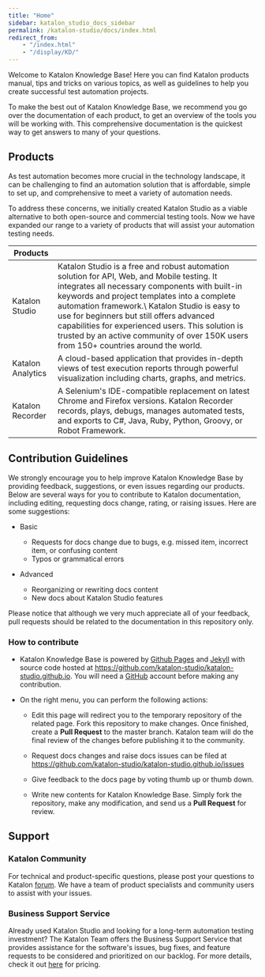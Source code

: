 ```yaml
---
title: "Home"
sidebar: katalon_studio_docs_sidebar
permalink: /katalon-studio/docs/index.html
redirect_from:
    - "/index.html"
    - "/display/KD/"
---
```

Welcome to Katalon Knowledge Base! Here you can find Katalon products manual, tips and tricks on various topics, as well as guidelines to help you create successful test automation projects.

To make the best out of Katalon Knowledge Base, we recommend you go over the documentation of each product, to get an overview of the tools you will be working with. This comprehensive documentation is the quickest way to get answers to many of your questions.

Products
--------

As test automation becomes more crucial in the technology landscape, it can be challenging to find an automation solution that is affordable, simple to set up, and comprehensive to meet a variety of automation needs.

To address these concerns, we initially created Katalon Studio as a viable alternative to both open-source and commercial testing tools. Now we have expanded our range to a variety of products that will assist your automation testing needs.

| Products |          |
|----------|----------|
| Katalon Studio | Katalon Studio is a free and robust automation solution for API, Web, and Mobile testing. It integrates all necessary components with built-in keywords and project templates into a complete automation framework.\ Katalon Studio is easy to use for beginners but still offers advanced capabilities for experienced users. This solution is trusted by an active community of over 150K users from 150+ countries around the world. |
| Katalon Analytics | A cloud-based application that provides in-depth views of test execution reports through powerful visualization including charts, graphs, and metrics. |
| Katalon Recorder | A Selenium's IDE-compatible replacement on latest Chrome and Firefox versions. Katalon Recorder records, plays, debugs, manages automated tests, and exports to C#, Java, Ruby, Python, Groovy, or Robot Framework. |

Contribution Guidelines
-----------------------

We strongly encourage you to help improve Katalon Knowledge Base by providing feedback, suggestions, or even issues regarding our products. Below are several ways for you to contribute to Katalon documentation, including editing, requesting docs change, rating, or raising issues. Here are some suggestions:

-   Basic

    - Requests for docs change due to bugs, e.g. missed item, incorrect item, or confusing content
    - Typos or grammatical errors

-   Advanced
    - Reorganizing or rewriting docs content
    - New docs about Katalon Studio features

Please notice that although we very much appreciate all of your feedback, pull requests should be related to the documentation in this repository only.

### How to contribute

-   Katalon Knowledge Base is powered by [Github Pages](https://pages.github.com) and [Jekyll](https://jekyllrb.com/docs/) with source code hosted at https://github.com/katalon-studio/katalon-studio.github.io. You will need a [GitHub](https://github.com) account before making any contribution.

-   On the right menu, you can perform the following actions:

    - Edit this page will redirect you to the temporary repository of the related page. Fork this repository to make changes. Once finished, create a **Pull Request** to the master branch. Katalon team will do the final review of the changes before publishing it to the community.

    - Request docs changes and raise docs issues can be filed at <https://github.com/katalon-studio/katalon-studio.github.io/issues>

    - Give feedback to the docs page by voting thumb up or thumb down.

    - Write new contents for Katalon Knowledge Base. Simply fork the repository, make any modification, and send us a **Pull Request** for review.

Support
-------

### Katalon Community

For technical and product-specific questions, please post your questions to Katalon [forum](https://forum.katalon.com/discussions). We have a team of product specialists and community users to assist with your issues.

### Business Support Service

Already used Katalon Studio and looking for a long-term automation testing investment? The Katalon Team offers the Business Support Service that provides assistance for the software's issues, bug fixes, and feature requests to be considered and prioritized on our backlog.
For more details, check it out [here](https://www.katalon.com/support-service-options/) for pricing.